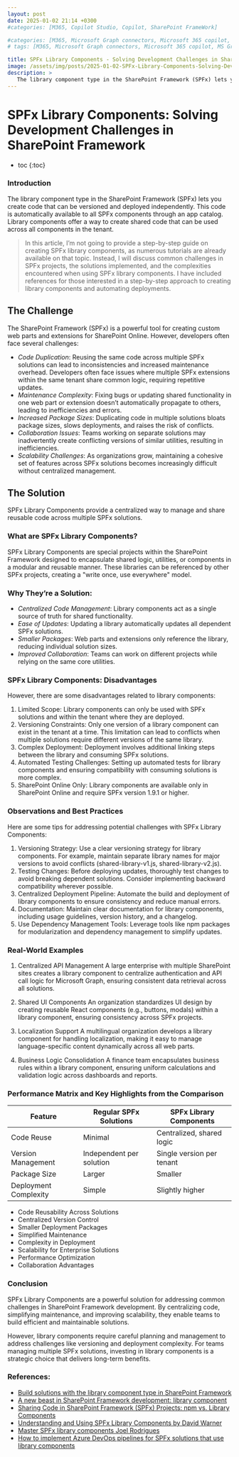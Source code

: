 ```yaml
---
layout: post
date: 2025-01-02 21:14 +0300
#categories: [M365, Copilot Studio, Copilot, SharePoint FrameWork]

#categories: [M365, Microsoft Graph connectors, Microsoft 365 copilot, m365 development]
# tags: [M365, Microsoft Graph connectors, Microsoft 365 copilot, MS Graph]

title: SPFx Library Components - Solving Development Challenges in SharePoint Framework
image: /assets/img/posts/2025-01-02-SPFx-Library-Components-Solving-Development-Challenges-in-SharePoint-Framework/spfx-library-components.jpeg
description: >
   The library component type in the SharePoint Framework (SPFx) lets you create code that can be versioned and deployed independently. This code is automatically available to all SPFx components through an app catalog. Library components offer a way to create shared code that can be used across all components in the tenant.
---
```


# SPFx Library Components: Solving Development Challenges in SharePoint Framework

* toc
{:toc}


### Introduction
The library component type in the SharePoint Framework (SPFx) lets you create code that can be versioned and deployed independently. This code is automatically available to all SPFx components through an app catalog. Library components offer a way to create shared code that can be used across all components in the tenant.

>In this article, I’m not going to provide a step-by-step guide on creating SPFx library components, as numerous tutorials are already available on that topic. Instead, I will discuss common challenges in SPFx projects, the solutions implemented, and the complexities encountered when using SPFx library components. I have included references for those interested in a step-by-step approach to creating library components and automating deployments.


## The Challenge

The SharePoint Framework (SPFx) is a powerful tool for creating custom web parts and extensions for SharePoint Online. However, developers often face several challenges:

- *Code Duplication*: Reusing the same code across multiple SPFx solutions can lead to inconsistencies and increased maintenance overhead. Developers often face issues where multiple SPFx extensions within the same tenant share common logic, requiring repetitive updates.
- *Maintenance Complexity*: Fixing bugs or updating shared functionality in one web part or extension doesn’t automatically propagate to others, leading to inefficiencies and errors.
- *Increased Package Sizes*: Duplicating code in multiple solutions bloats package sizes, slows deployments, and raises the risk of conflicts.
- *Collaboration Issues*: Teams working on separate solutions may inadvertently create conflicting versions of similar utilities, resulting in inefficiencies.
- *Scalability Challenges*: As organizations grow, maintaining a cohesive set of features across SPFx solutions becomes increasingly difficult without centralized management.

## The Solution
SPFx Library Components provide a centralized way to manage and share reusable code across multiple SPFx solutions.

### What are SPFx Library Components?
SPFx Library Components are special projects within the SharePoint Framework designed to encapsulate shared logic, utilities, or components in a modular and reusable manner. These libraries can be referenced by other SPFx projects, creating a "write once, use everywhere" model.

### Why They’re a Solution:
- *Centralized Code Management*: Library components act as a single source of truth for shared functionality.
- *Ease of Updates*: Updating a library automatically updates all dependent SPFx solutions.
- *Smaller Packages*: Web parts and extensions only reference the library, reducing individual solution sizes.
- *Improved Collaboration*: Teams can work on different projects while relying on the same core utilities.

### SPFx Library Components: Disadvantages
However, there are some disadvantages related to library components:

1. Limited Scope: Library components can only be used with SPFx solutions and within the tenant where they are deployed.
2. Versioning Constraints: Only one version of a library component can exist in the tenant at a time. This limitation can lead to conflicts when multiple solutions require different versions of the same library.
3. Complex Deployment: Deployment involves additional linking steps between the library and consuming SPFx solutions.
4. Automated Testing Challenges: Setting up automated tests for library components and ensuring compatibility with consuming solutions is more complex.
5. SharePoint Online Only: Library components are available only in SharePoint Online and require SPFx version 1.9.1 or higher.

### Observations and Best Practices
Here are some tips for addressing potential challenges with SPFx Library Components:

1. Versioning Strategy: Use a clear versioning strategy for library components. For example, maintain separate library names for major versions to avoid conflicts (shared-library-v1.js, shared-library-v2.js).
2. Testing Changes: Before deploying updates, thoroughly test changes to avoid breaking dependent solutions. Consider implementing backward compatibility wherever possible.
3. Centralized Deployment Pipeline: Automate the build and deployment of library components to ensure consistency and reduce manual errors.
4. Documentation: Maintain clear documentation for library components, including usage guidelines, version history, and a changelog.
5. Use Dependency Management Tools: Leverage tools like npm packages for modularization and dependency management to simplify updates.

### Real-World Examples
1. Centralized API Management
A large enterprise with multiple SharePoint sites creates a library component to centralize authentication and API call logic for Microsoft Graph, ensuring consistent data retrieval across all solutions.

2. Shared UI Components
An organization standardizes UI design by creating reusable React components (e.g., buttons, modals) within a library component, ensuring consistency across SPFx projects.

3. Localization Support
A multilingual organization develops a library component for handling localization, making it easy to manage language-specific content dynamically across all web parts.

4. Business Logic Consolidation
A finance team encapsulates business rules within a library component, ensuring uniform calculations and validation logic across dashboards and reports.

### Performance Matrix and Key Highlights from the Comparison

| Feature                      | Regular SPFx Solutions     | SPFx Library Components  |
|------------------------------|----------------------------|---------------------------|
| Code Reuse                  | Minimal                    | Centralized, shared logic |
| Version Management          | Independent per solution   | Single version per tenant |
| Package Size                | Larger                     | Smaller                   |
| Deployment Complexity       | Simple                     | Slightly higher           |

- Code Reusability Across Solutions
- Centralized Version Control
- Smaller Deployment Packages
- Simplified Maintenance
- Complexity in Deployment
- Scalability for Enterprise Solutions
- Performance Optimization
- Collaboration Advantages

### Conclusion
SPFx Library Components are a powerful solution for addressing common challenges in SharePoint Framework development. By centralizing code, simplifying maintenance, and improving scalability, they enable teams to build efficient and maintainable solutions.

However, library components require careful planning and management to address challenges like versioning and deployment complexity. For teams managing multiple SPFx solutions, investing in library components is a strategic choice that delivers long-term benefits.


### References:
* [Build solutions with the library component type in SharePoint Framework](https://learn.microsoft.com/en-us/sharepoint/dev/spfx/library-component-tutorial)
* [A new beast in SharePoint Framework development: library component](https://spblog.net/post/2019/03/26/a-new-beast-in-sharepoint-framework-development-library-component)
* [Sharing Code in SharePoint Framework (SPFx) Projects: npm vs. Library Components](https://www.voitanos.io/blog/use-npm-packages-to-share-code-in-spfx-projects-not-library-components)
* [Understanding and Using SPFx Library Components by David Warner ](https://www.youtube.com/watch?v=Z_oQjFjd3Nk)
* [Master SPFx library components Joel Rodrigues](https://www.youtube.com/watch?v=qXYnJMCJH3w)
* [How to implement Azure DevOps pipelines for SPFx solutions that use library components](https://laurakokkarinen.com/how-to-implement-azure-devops-pipelines-for-spfx-solutions-that-use-library-components/)